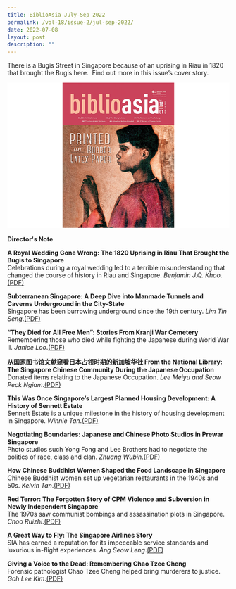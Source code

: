 ```yaml
---
title: BiblioAsia July–Sep 2022
permalink: /vol-18/issue-2/jul-sep-2022/
date: 2022-07-08
layout: post
description: ""
---
```

There is a Bugis Street in Singapore because of an uprising in Riau in 1820 that brought the Bugis here.  Find out more in this issue’s cover story.

<img src="/images/Vol%2018%20Issue%201/cover.png">

<a style="text-decoration: none; font-weight: bold;" href="/vol-18/issue-2/jul-to-sep-2022/directors-note">Director's Note</a>

<a style="text-decoration: none; font-weight: bold;" href="/vol-18/issue-1/apr-to-jun-2022/rubber-latex-paper">A Royal Wedding Gone Wrong: The 1820 Uprising in
Riau That Brought the Bugis to Singapore</a><br>Celebrations during a royal wedding led to a terrible misunderstanding that changed the course of history
in Riau and Singapore. *Benjamin J.Q. Khoo*.[(PDF)](/files/pdf/Vol%2018/Issue%201/v18-issue1_Printed%20on%20Rubber%20Latex%20Paper.pdf)

<a style="text-decoration: none; font-weight: bold;" href="/vol-18/issue-1/apr-to-jun-2022/singapore-orchid-diplomacy">Subterranean Singapore: A Deep Dive into Manmade Tunnels and Caverns Underground in the City-State
</a><br>Singapore has been burrowing underground since the 19th century. *Lim Tin Seng*.[(PDF)](/files/pdf/Vol%2018/Issue%201/v18-issue1_Flower%20Power%20--%20Singapore’s%20Orchid%20Diplomacy.pdf)

<a style="text-decoration: none; font-weight: bold;" href="/vol-18/issue-1/apr-to-jun-2022/orang-seletar-changing-tides">“They Died for All Free Men”: Stories From Kranji War Cemetery
</a><br>Remembering those who died while fighting the Japanese during World War II. *Janice Loo*.[(PDF)](/files/pdf/Vol%2018/Issue%201/v18-issue1_Orang%20Seletar%20--%20Rowing%20Across%20Changing%20Tides.pdf)

<a style="text-decoration: none; font-weight: bold;" href="/vol-18/issue-1/apr-to-jun-2022/history-padang">从国家图书馆文献窥看日本占领时期的新加坡华社
From the National Library: The Singapore Chinese Community During the Japanese Occupation</a><br>Donated items relating to the Japanese Occupation. *Lee Meiyu and Seow Peck Ngiam*.[(PDF)](/files/pdf/Vol%2018/Issue%201/v18-issue1_A%20History%20of%20the%20Padang.pdf)

<a style="text-decoration: none; font-weight: bold;" href="/vol-18/issue-1/apr-to-jun-2022/kamala-club">This Was Once Singapore’s Largest Planned Housing
Development: A History of Sennett Estate</a><br>Sennett Estate is a unique milestone in the history of housing development in Singapore. *Winnie Tan*.[(PDF)](/files/pdf/Vol%2018/Issue%201/v18-issue1_The%20Kamala%20Club%20--%20Planting%20the%20Seeds%20of%20a%20Pioneering%20Women’s%20Organisation.pdf)

<a style="text-decoration: none; font-weight: bold;" href="/vol-18/issue-1/apr-to-jun-2022/singapore-changing-wet-markets">Negotiating Boundaries: Japanese and Chinese Photo Studios in Prewar Singapore</a><br>Photo studios such Yong Fong and Lee Brothers had to negotiate the politics of race, class and clan.
*Zhuang Wubin*.[(PDF)](/files/pdf/Vol%2018/Issue%201/v18-issue1_No%20Longer%20“Dirty,%20Unhygienic,%20Crowded%20and%20Messy”.pdf)

<a style="text-decoration: none; font-weight: bold;" href="/vol-18/issue-1/apr-to-jun-2022/history-kandang-kerbau-hospital">How Chinese Buddhist Women Shaped the Food Landscape in Singapore</a><br>Chinese Buddhist women set up vegetarian restaurants in the 1940s and 50s. *Kelvin Tan*.[(PDF)](/files/pdf/Vol%2018/Issue%201/v18-issue1_Labouring%20to%20Deliver%20--%20A%20History%20of%20Kandang%20Kerbau%20Hospital.pdf)

<a style="text-decoration: none; font-weight: bold;" href="/vol-18/issue-1/apr-to-jun-2022/cinema-pioneer-tan-cheng-kee">Red Terror: The Forgotten Story of CPM Violence and Subversion in Newly Independent Singapore</a><br>The 1970s saw communist bombings and assassination plots in Singapore. *Choo Ruizhi*.[(PDF)](/files/pdf/Vol%2018/Issue%201/v18-issue1_Cinema%20Pioneer%20Tan%20Cheng%20Kee.pdf)

<a style="text-decoration: none; font-weight: bold;" href="/vol-18/issue-1/apr-to-jun-2022/history-opera-estate">A Great Way to Fly: The Singapore Airlines Story</a><br>SIA has earned a reputation for its impeccable service standards and luxurious in-flight experiences. *Ang Seow Leng*.[(PDF)](/files/pdf/Vol%2018/Issue%201/v18-issue1_Living%20in%20Harmony%20--%20The%20History%20of%20Opera%20Estate.pdf)

<a style="text-decoration: none; font-weight: bold;" href="/vol-18/issue-1/apr-to-jun-2022/evolution-chinese-food-singapore">Giving a Voice to the Dead: Remembering Chao Tzee Cheng</a><br>Forensic pathologist Chao Tzee Cheng helped bring murderers to justice. *Goh Lee Kim*.[(PDF)](/files/pdf/Vol%2018/Issue%201/v18-issue1_We%20Are%20What%20We%20Eat%20--%20The%20Evolution%20of%20Chinese%20Food%20in%20Singapore.pdf)
